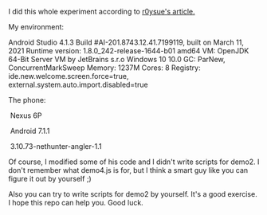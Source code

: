 I did this whole experiment according to [r0ysue's article.](https://github.com/r0ysue/AndroidSecurityStudy/blob/master/FRIDA/A02/README.md)

My environment:

Android Studio 4.1.3
Build #AI-201.8743.12.41.7199119, built on March 11, 2021
Runtime version: 1.8.0_242-release-1644-b01 amd64
VM: OpenJDK 64-Bit Server VM by JetBrains s.r.o
Windows 10 10.0
GC: ParNew, ConcurrentMarkSweep
Memory: 1237M
Cores: 8
Registry: ide.new.welcome.screen.force=true, external.system.auto.import.disabled=true



The phone: 

​        Nexus 6P

​        Android 7.1.1

​        3.10.73-nethunter-angler-1.1



Of course, I modified some of his code and I didn't write scripts for demo2. I don't remember what demo4.js is for, but I think a smart guy like you can figure it out by yourself ;)

Also you can try to write scripts for demo2 by yourself. It's a good exercise. I hope this repo can help you. Good luck.

​        
